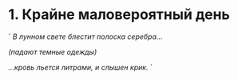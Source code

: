 # 1. Крайне маловероятный день
`
_В лунном свете блестит полоска серебра…_

_\(падают темные одежды\)_

_…кровь льется литрами, и слышен крик._
`
